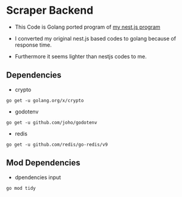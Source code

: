 # Scraper Backend

- This Code is Golang ported program of [my nest.js program](https://github.com/donghquinn/tech_news_backend)

- I converted my original nest.js based codes to golang because of response time.

- Furthermore it seems lighter than nestjs codes to me.

## Dependencies

- crypto

```shell
go get -u golang.org/x/crypto
```

- godotenv

```shell
go get -u github.com/joho/godotenv
```

- redis

```shell
go get -u github.com/redis/go-redis/v9
```

## Mod Dependencies

- dpendencies input

```shell
go mod tidy
```
